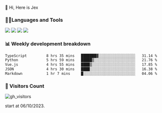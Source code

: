  👋 Hi, Here is Jex

 

### 🧑‍💻Languages and Tools

<code><a href="https://react.dev"><img src="https://api.iconify.design/logos:react.svg" /></a></code>
<code><a href="https://github.com/vuejs/core"><img src="https://api.iconify.design/logos:vue.svg" /></a></code> 
<code><a href="https://github.com/microsoft/TypeScript"><img src="https://api.iconify.design/logos:typescript-icon.svg" /></a></code>
<code><a href="https://threejs.org/"><img src="https://api.iconify.design/logos:threejs.svg" /></a></code>

### 📊 Weekly development breakdown

<!--START_SECTION:waka-->

```txt
TypeScript         8 hrs 35 mins   ███████▓░░░░░░░░░░░░░░░░░   31.14 %
Python             5 hrs 59 mins   █████▒░░░░░░░░░░░░░░░░░░░   21.76 %
Vue.js             4 hrs 55 mins   ████▒░░░░░░░░░░░░░░░░░░░░   17.85 %
JSON               4 hrs 30 mins   ████░░░░░░░░░░░░░░░░░░░░░   16.38 %
Markdown           1 hr 7 mins     █░░░░░░░░░░░░░░░░░░░░░░░░   04.06 %
```

<!--END_SECTION:waka-->


### 👀 Visitors Count

![gh_visitors](https://profile-counter.glitch.me/jexlau/count.svg)

start at 06/10/2023.
